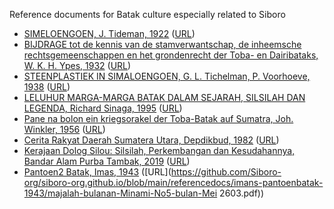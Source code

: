 Reference documents for Batak culture especially related to Siboro

* [SIMELOENGOEN, J. Tideman, 1922](https://github.com/Siboro-org/siboro-org.github.io/tree/main/referencedocs/jtideman-simeloengoen-1922/) ([URL](https://github.com/Siboro-org/siboro-org.github.io/blob/f9fe9a555b76c2ab904bb46a904107860c8d0fd3/referencedocs/jtideman-simeloengoen-1922/MMKB24_079045000_pdf.pdf))
* [BIJDRAGE tot de kennis van de stamverwantschap, de inheemsche rechtsgemeenschappen en het grondenrecht der Toba- en Dairibataks, W. K. H. Ypes, 1932](https://github.com/Siboro-org/siboro-org.github.io/tree/main/referencedocs/wkhypes-bijdrage-1932/) ([URL](https://github.com/Siboro-org/siboro-org.github.io/blob/f9fe9a555b76c2ab904bb46a904107860c8d0fd3/referencedocs/wkhypes-bijdrage-1932/MMKB05_000037015_pdf.pdf))
* [STEENPLASTIEK IN SIMALOENGOEN, G. L. Tichelman, P. Voorhoeve, 1938](https://github.com/Siboro-org/siboro-org.github.io/tree/main/referencedocs/gltichelman-steenplastiekensimaloengoen-1938/) ([URL](https://github.com/Siboro-org/siboro-org.github.io/blob/7888f0e0a78b469e7fa36dace726261b039b374b/referencedocs/gltichelman-steenplastiekensimaloengoen-1938/MMKB06_000003222_pdf.pdf))
* [LELUHUR MARGA-MARGA BATAK DALAM  SEJARAH, SILSILAH DAN LEGENDA, Richard Sinaga, 1995](https://github.com/Siboro-org/siboro-org.github.io/tree/main/referencedocs/leluhurmargamargabatak-rsinaga-1995/) ([URL](https://github.com/Siboro-org/siboro-org.github.io/blob/238d72bce283ff0f65a7911bc28cd172cc012405/referencedocs/leluhurmargamargabatak-rsinaga-1995/c5NA6qMjo4EN.pdf))
* [Pane na bolon ein kriegsorakel der Toba-Batak auf Sumatra, Joh. Winkler, 1956](https://github.com/Siboro-org/siboro-org.github.io/tree/main/referencedocs/jwinkler-panenabolon-1956/) ([URL](https://github.com/Siboro-org/siboro-org.github.io/blob/main/referencedocs/jwinkler-panenabolon-1956/bki-article-p25_2.pdf))
* [Cerita Rakyat Daerah Sumatera Utara, Depdikbud, 1982](https://github.com/Siboro-org/siboro-org.github.io/tree/main/referencedocs/depdikbud-ceritarakyatdaerahsumut-1982) ([URL](https://github.com/Siboro-org/siboro-org.github.io/blob/main/referencedocs/depdikbud-ceritarakyatdaerahsumut-1982/CERITERA%20RAKYAT%20SUMATERA%20UTARA%20(1982).pdf))
* [Kerajaan Dolog Silou: Silsilah, Perkembangan dan Kesudahannya, Bandar Alam Purba Tambak, 2019](https://github.com/Siboro-org/siboro-org.github.io/tree/main/referencedocs/baptambak-kerajaandologsilou-2019) ([URL](https://github.com/Siboro-org/siboro-org.github.io/blob/main/referencedocs/baptambak-kerajaandologsilou-2019/BukuKerajaanDologSilou.pdf))
* [Pantoen2 Batak, Imas, 1943](https://github.com/Siboro-org/siboro-org.github.io/tree/main/referencedocs/imans-pantoenbatak-1943) ([URL](https://github.com/Siboro-org/siboro-org.github.io/blob/main/referencedocs/imans-pantoenbatak-1943/majalah-bulanan-Minami-No5-bulan-Mei 2603.pdf))

